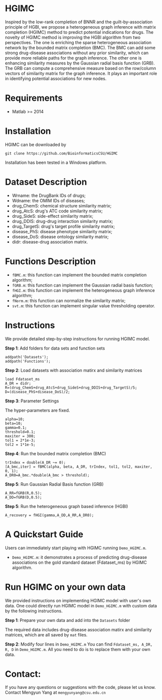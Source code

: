 # HGIMC
Inspired by the low-rank completion of BNNR and the guilt-by-association principle of HGBI, we propose a heterogeneous graph inference with matrix completion (HGIMC) method to predict potential indications for drugs. The novelty of HGIMC method is improving the HGBI algorithm from two perspectives. The one is enriching the sparse heterogeneous association network by the bounded matrix completion (BMC). The BMC can add some strong drug-disease associations without any prior similarity, which can provide more reliable paths for the graph inference. The other one is enhancing similarity measures by the Gaussian radial basis function (GRB). The GRB can compute a comprehensive measure based on the row/column vectors of similarity matrix for the graph inference. It plays an important role in identifying potential associations for new nodes.

# Requirements
* Matlab >= 2014

# Installation
HGIMC can be downloaded by
```
git clone https://github.com/BioinformaticsCSU/HGIMC
```
Installation has been tested in a Windows platform.

# Dataset Description
* Wrname: the DrugBank IDs of drugs;
* Wdname: the OMIM IDs of diseases;
* drug_ChemS: chemical structure similarity matrix;
* drug_AtcS: drug's ATC code similarity matrix;
* drug_SideS: side-effect similarity matrix;
* drug_DDIS: drug-drug interaction similarity matrix;
* drug_TargetS: drug's target profile similarity matrix;
* disease_PhS: disease phenotype similarity matrix;
* disease_DoS: disease ontology similarity matrix;
* didr: disease-drug association matrix.

# Functions Description
* ```fBMC.m```: this function can implement the bounded matrix completion algorithm;
* ```fGRB.m```: this function can implement the Gaussian radial basis function;
* ```fHGI.m```: this function can implement the heterogeneous graph inference algorithm;
* ```fNorm.m```: this function can normalize the similarity matrix;
* ```svt.m```: this function can implement singular value thresholding operator.

# Instructions
We provide detailed step-by-step instructions for running HGIMC model.

**Step 1**: Add folders for data sets and function sets
```
addpath('Datasets');
addpath('Functions');
```
**Step 2**: Load datasets with association matirx and similarity matrices
```
load Fdataset_ms
A_DR = didr;
R=(drug_ChemS+drug_AtcS+drug_SideS+drug_DDIS+drug_TargetS)/5;
D=(disease_PhS+disease_DoS)/2;
```
**Step 3**: Parameter Settings

The hyper-parameters are fixed.
```
alpha=10; 
beta=10; 
gamma=0.1; 
threshold=0.1;
maxiter = 300; 
tol1 = 2*1e-3;   
tol2 = 1*1e-5;
```
**Step 4**: Run the bounded matrix completion (BMC)
```
trIndex = double(A_DR ~= 0);
[A_bmc,iter] = fBMC(alpha, beta, A_DR, trIndex, tol1, tol2, maxiter, 0, 1);
A_DR0=A_bmc.*double(A_bmc > threshold);
```
**Step 5**: Run Gaussian Radial Basis function (GRB)
```
A_RR=fGRB(R,0.5);
A_DD=fGRB(D,0.5);
```
**Step 5**: Run the heterogeneous graph based inference (HGBI)
```
A_recovery = fHGI(gamma,A_DD,A_RR,A_DR0);
```

# A Quickstart Guide
Users can immediately start playing with HGIMC running ```Demo_HGIMC.m```.
* ```Demo_HGIMC.m```: it demonstrates a process of predicting drug-disease associations on the gold standard dataset (Fdataset_ms) by HGIMC algorithm.

# Run HGIMC on your own data
We provided instructions on implementing HGIMC model with user's own data. One could directly run HGIMC model in ```Demo_HGIMC.m``` with custom data by the following instructions.

**Step 1**: Prepare your own data and add into the ```Datasets``` folder

The required data includes drug-disease association matirx and similarity matrices, which are all saved by ```mat``` files.

**Step 2**: Modify four lines in ```Demo_HGIMC.m```
You can find ```Fdataset_ms, A_DR, R, D``` in ```Demo_HGIMC.m```. All you need to do is to replace them with your own data.

# Contact:
If you have any questions or suggestions with the code, please let us know. 
Contact Mengyun Yang at ```mengyunyang@csu.edu.cn```
